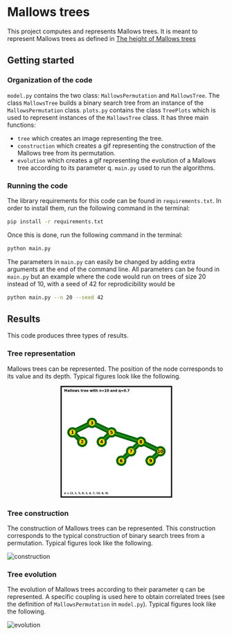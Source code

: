 # Mallows trees

This project computes and represents Mallows trees.
It is meant to represent Mallows trees as defined in [The height of Mallows trees](https://arxiv.org/abs/2007.13728)

## Getting started

### Organization of the code

`model.py` contains the two class: `MallowsPermutation` and `MallowsTree`. The class `MallowsTree` builds a binary search tree from an instance of the `MallowsPermutation` class.
`plots.py` contains the class `TreePlots` which is used to represent instances of the `MallowsTree` class. It has three main functions:
* `tree` which creates an image representing the tree.
* `construction` which creates a gif representing the construction of the Mallows tree from its permutation.
* `evolution` which creates a gif representing the evolution of a Mallows tree according to its parameter q.
`main.py` used to run the algorithms.

### Running the code

The library requirements for this code can be found in `requirements.txt`. In order to install them, run the following command in the terminal:
```sh
pip install -r requirements.txt
```
Once this is done, run the following command in the terminal:
```sh
python main.py
```

The parameters in `main.py` can easily be changed by adding extra arguments at the end of the command line. All parameters can be found in `main.py` but an example where the code would run on trees of size 20 instead of 10, with a seed of 42 for reprodicibility would be
```sh
python main.py --n 20 --seed 42
```

## Results

This code produces three types of results.

### Tree representation

Mallows trees can be represented. The position of the node corresponds to its value and its depth. Typical figures look like the following.

<p align="center"><img style="width:50%;border:solid;" src="figures/mallows-tree.png"/></p>

### Tree construction

The construction of Mallows trees can be represented. This construction corresponds to the typical construction of binary search trees from a permutation. Typical figures look like the following.

![construction](/figures/construction.gif)

### Tree evolution

The evolution of Mallows trees according to their parameter q can be represented. A specific coupling is used here to obtain correlated trees (see the definition of `MallowsPermutation` in `model.py`). Typical figures look like the following.

![evolution](/figures/evolution.gif)